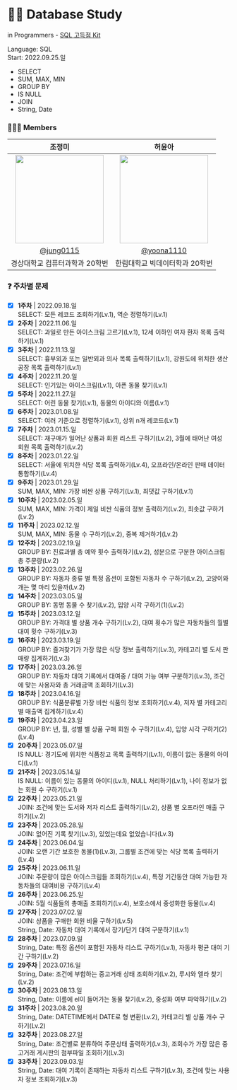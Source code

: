 # ✍🏻 Database Study
in Programmers - [SQL 고득점 Kit](https://school.programmers.co.kr/learn/challenges?tab=sql_practice_kit)  
  
Language: SQL  
Start: 2022.09.25.일  
  
- SELECT
- SUM, MAX, MIN
- GROUP BY
- IS NULL
- JOIN
- String, Date
  
### 👩🏻‍💻 Members
| 조정미 | 허윤아 |                                                                                                               
| :---: | :---: |
| <img width="200px" src="https://avatars.githubusercontent.com/u/76805879?v=4" /> | <img width="200px" src="https://avatars.githubusercontent.com/u/101046600?v=4" /> |
|  [@jung0115](https://github.com/jung0115)  | [@yoona1110](https://github.com/yoona1110)  |
| 경상대학교 컴퓨터과학과 20학번 | 한림대학교 빅데이터학과 20학번 |
  
### ❓ 주차별 문제
- [x] **1주차** | 2022.09.18.일   
  SELECT: 모든 레코드 조회하기(Lv.1), 역순 정렬하기(Lv.1)  
- [x] **2주차** | 2022.11.06.일  
  SELECT: 과일로 만든 아이스크림 고르기(Lv.1), 12세 이하인 여자 환자 목록 출력하기(Lv.1)  
- [x] **3주차** | 2022.11.13.일  
  SELECT: 흉부외과 또는 일반외과 의사 목록 출력하기(Lv.1), 강원도에 위치한 생산공장 목록 출력하기(Lv.1)  
- [x] **4주차** | 2022.11.20.일  
  SELECT: 인기있는 아이스크림(Lv.1), 아픈 동물 찾기(Lv.1)  
- [x] **5주차** | 2022.11.27.일  
  SELECT: 어린 동물 찾기(Lv.1), 동물의 아이디와 이름(Lv.1)  
- [x] **6주차** | 2023.01.08.일  
  SELECT: 여러 기준으로 정렬하기(Lv.1), 상위 n개 레코드(Lv.1)  
- [x] **7주차** | 2023.01.15.일  
  SELECT: 재구매가 일어난 상품과 회원 리스트 구하기(Lv.2), 3월에 태어난 여성 회원 목록 출력하기(Lv.2)  
- [x] **8주차** | 2023.01.22.일  
  SELECT: 서울에 위치한 식당 목록 출력하기(Lv.4), 오프라인/온라인 판매 데이터 통합하기(Lv.4)  
- [x] **9주차** | 2023.01.29.일  
  SUM, MAX, MIN: 가장 비싼 상품 구하기(Lv.1), 최댓값 구하기(Lv.1)  
- [x] **10주차** | 2023.02.05.일  
  SUM, MAX, MIN: 가격이 제일 비싼 식품의 정보 출력하기(Lv.2), 최솟값 구하기(Lv.2)  
- [x] **11주차** | 2023.02.12.일  
  SUM, MAX, MIN: 동물 수 구하기(Lv.2), 중복 제거하기(Lv.2)  
- [x] **12주차** | 2023.02.19.일  
  GROUP BY: 진료과별 총 예약 횟수 출력하기(Lv.2), 성분으로 구분한 아이스크림 총 주문량(Lv.2)  
- [x] **13주차** | 2023.02.26.일  
  GROUP BY: 자동차 종류 별 특정 옵션이 포함된 자동차 수 구하기(Lv.2), 고양이와 개는 몇 마리 있을까(Lv.2)  
- [x] **14주차** | 2023.03.05.일  
  GROUP BY: 동명 동물 수 찾기(Lv.2), 입양 시각 구하기(1)(Lv.2)  
- [x] **15주차** | 2023.03.12.일  
  GROUP BY: 가격대 별 상품 개수 구하기(Lv.2), 대여 횟수가 많은 자동차들의 월별 대여 횟수 구하기(Lv.3)  
- [x] **16주차** | 2023.03.19.일  
  GROUP BY: 즐겨찾기가 가장 많은 식당 정보 출력하기(Lv.3), 카테고리 별 도서 판매량 집계하기(Lv.3)  
- [x] **17주차** | 2023.03.26.일  
  GROUP BY: 자동차 대여 기록에서 대여중 / 대여 가능 여부 구분하기(Lv.3), 조건에 맞는 사용자와 총 거래금액 조회하기(Lv.3)  
- [x] **18주차** | 2023.04.16.일  
  GROUP BY: 식품분류별 가장 비싼 식품의 정보 조회하기(Lv.4), 저자 별 카테고리 별 매출액 집계하기(Lv.4)  
- [x] **19주차** | 2023.04.23.일  
  GROUP BY: 년, 월, 성별 별 상품 구매 회원 수 구하기(Lv.4), 입양 시각 구하기(2)(Lv.4)  
- [x] **20주차** | 2023.05.07.일  
  IS NULL: 경기도에 위치한 식품창고 목록 출력하기(Lv.1), 이름이 없는 동물의 아이디(Lv.1)  
- [x] **21주차** | 2023.05.14.일  
  IS NULL: 이름이 있는 동물의 아이디(Lv.1), NULL 처리하기(Lv.1), 나이 정보가 없는 회원 수 구하기(Lv.1)  
- [x] **22주차** | 2023.05.21.일  
  JOIN: 조건에 맞는 도서와 저자 리스트 출력하기(Lv.2), 상품 별 오프라인 매출 구하기(Lv.2)  
- [x] **23주차** | 2023.05.28.일  
  JOIN: 없어진 기록 찾기(Lv.3), 있었는데요 없었습니다(Lv.3)  
- [x] **24주차** | 2023.06.04.일  
  JOIN: 오랜 기간 보호한 동물(1)(Lv.3), 그룹별 조건에 맞는 식당 목록 출력하기(Lv.4)  
- [x] **25주차** | 2023.06.11.일  
  JOIN: 주문량이 많은 아이스크림들 조회하기(Lv.4), 특정 기간동안 대여 가능한 자동차들의 대여비용 구하기(Lv.4)  
- [x] **26주차** | 2023.06.25.일  
  JOIN: 5월 식품들의 총매출 조회하기(Lv.4), 보호소에서 중성화한 동물(Lv.4)  
- [x] **27주차** | 2023.07.02.일  
  JOIN: 상품을 구매한 회원 비율 구하기(Lv.5)  
  String, Date: 자동차 대여 기록에서 장기/단기 대여 구분하기(Lv.1)  
- [x] **28주차** | 2023.07.09.일  
  String, Date: 특정 옵션이 포함된 자동차 리스트 구하기(Lv.1), 자동차 평균 대여 기간 구하기(Lv.2)  
- [x] **29주차** | 2023.07.16.일  
  String, Date: 조건에 부합하는 중고거래 상태 조회하기(Lv.2), 루시와 엘라 찾기(Lv.2)  
- [x] **30주차** | 2023.08.13.일  
  String, Date: 이름에 el이 들어가는 동물 찾기(Lv.2), 중성화 여부 파악하기(Lv.2)  
- [x] **31주차** | 2023.08.20.일  
  String, Date: DATETIME에서 DATE로 형 변환(Lv.2), 카테고리 별 상품 개수 구하기(Lv.2)  
- [x] **32주차** | 2023.08.27.일  
  String, Date: 조건별로 분류하여 주문상태 출력하기(Lv.3), 조회수가 가장 많은 중고거래 게시판의 첨부파일 조회하기(Lv.3)  
- [x] **33주차** | 2023.09.03.일  
  String, Date: 대여 기록이 존재하는 자동차 리스트 구하기(Lv.3), 조건에 맞는 사용자 정보 조회하기(Lv.3)  
